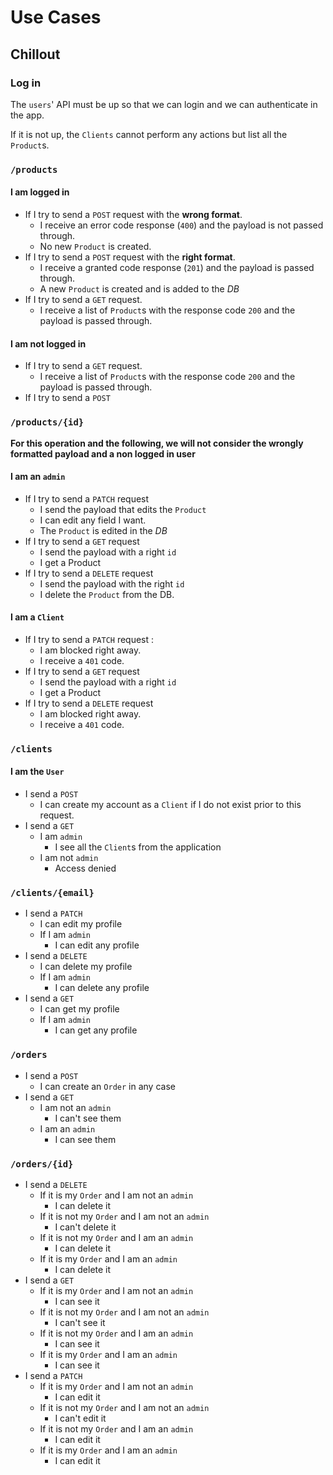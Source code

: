 # Use Cases

## Chillout

### Log in

The `users`' API must be up so that we can login and we can authenticate in the app.

If it is not up, the `Clients` cannot perform any actions but list all the `Product`s.

### `/products`

#### I am logged in

- If I try to send a `POST` request with the **wrong format**. 
  - I receive an error code response (`400`) and the payload is not passed through.
  - No new `Product` is created.
- If I try to send a `POST` request with the **right format**.
  - I receive a granted code response (`201`) and the payload is passed through.
  - A new `Product` is created and is added to the *DB* 
- If I try to send a `GET` request.
  - I receive a list of `Product`s with the response code `200` and the payload is passed through.

#### I am not logged in

- If I try to send a `GET` request.
  - I receive a list of `Product`s with the response code `200` and the payload is passed through.
- If I try to send a `POST` 

### `/products/{id}`

**For this operation and the following, we will not consider the wrongly formatted payload and a non logged in user**

#### I am an `admin`

- If I try to send a `PATCH` request
  - I send the payload that edits the `Product`
  - I can edit any field I want.
  - The `Product` is edited in the *DB*
- If I try to send a `GET` request
  - I send the payload with a right `id`
  - I get a Product
- If I try to send a `DELETE` request
  - I send the payload with the right `id`
  - I delete the `Product` from the DB.

#### I am a `Client`

- If I try to send a `PATCH` request :
  - I am blocked right away.
  - I receive a `401` code.
- If I try to send a `GET` request
  - I send the payload with a right `id`
  - I get a Product
- If I try to send a `DELETE` request
  - I am blocked right away.
  - I receive a `401` code.

### `/clients`

#### I am the `User`

- I send a `POST` 
  - I can create my account as a `Client` if I do not exist prior to this request.
- I send a `GET`
  - I am `admin`
    - I see all the `Client`s from the application
  - I am not `admin`
    - Access denied

### `/clients/{email}`

- I send a `PATCH`
  - I can edit my profile
  - If I am `admin`
    - I can edit any profile
- I send a `DELETE`
  - I can delete my profile
  - If I am `admin`
    - I can delete any profile
- I send a `GET`
  - I can get my profile
  - If I am `admin`
    - I can get any profile

### `/orders`

- I send a `POST`
  - I can create an `Order` in any case
- I send a `GET`
  - I am not an `admin`
    - I can't see them
  - I am an `admin`
    - I can see them

### `/orders/{id}`

- I send a `DELETE`
  - If it is my `Order` and I am not an `admin`
    - I can delete it  
  - If it is not my `Order` and I am not an `admin`
    - I can't delete it
  - If it is not my `Order` and I am an `admin`
    - I can delete it
  - If it is my `Order` and I am an `admin`
    - I can delete it
- I send a `GET`
  - If it is my `Order` and I am not an `admin`
    - I can see it  
  - If it is not my `Order` and I am not an `admin`
    - I can't see it
  - If it is not my `Order` and I am an `admin`
    - I can see it
  - If it is my `Order` and I am an `admin`
    - I can see it
- I send a `PATCH`
  - If it is my `Order` and I am not an `admin`
    - I can edit it  
  - If it is not my `Order` and I am not an `admin`
    - I can't edit it
  - If it is not my `Order` and I am an `admin`
    - I can edit it
  - If it is my `Order` and I am an `admin`
    - I can edit it